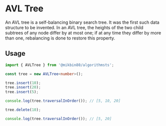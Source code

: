 # AVL Tree

An AVL tree is a self-balancing binary search tree. It was the first such data structure to be invented. In an AVL tree, the heights of the two child subtrees of any node differ by at most one; if at any time they differ by more than one, rebalancing is done to restore this property.

## Usage

```typescript
import { AVLTree } from '@mikbin80/algorithmsts';

const tree = new AVLTree<number>();

tree.insert(10);
tree.insert(20);
tree.insert(5);

console.log(tree.traversalInOrder()); // [5, 10, 20]

tree.delete(10);

console.log(tree.traversalInOrder()); // [5, 20]
```
